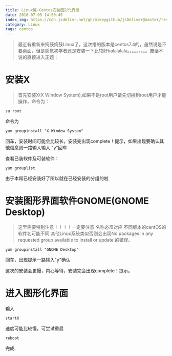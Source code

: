 ```yaml
---
title: Linux篇-Centos安装图形化界面
date: 2018-07-05 14:50:45
index_img: https://cdn.jsdelivr.net/gh/mikeygithub/jsDeliver@master/resource/img/centos.jpeg
category: Linux
tags: centos
---
```


>最近有重新来捣鼓捣鼓Linux了，这次撸的版本是centos7.4的，虽然说是不要桌面，但是感觉初学者还是安装一下比较好balalalala。。。。。。。。。废话不说的直接进入正题：

# 安装X

>首先安装X(X Window System),如果不是root用户请先切换到root用户才能操作，命令为：

`su root` 

命令为

`yum groupinstall "X Window System"`
 
回车，安装时间可能会比较长，安装完出现complete！提示，如果出现要确认其他信息则一路输入输入 "y"回车

查看已装软件及可装软件：

`yum grouplist`
 
由于本屌已经安装好了所以就在已经安装的分组的啦

# 安装图形界面软件GNOME(GNOME Desktop)       

>这里需要特别注意！！！！一定要注意 名称必须对应 不同版本的centOS的软件名可能不同 其他Linux系统类似否则会出现No packages in any requested group available to install or update 的错误。

`yum groupinstall "GNOME Desktop"`

 回车，出现提示一路输入"y"确认

这次的安装会更慢，内心等待，安装完会出现complete！提示。

# 进入图形化界面

输入

`startX`
 
速度可能比较慢，可尝试重启

`reboot`

完成.
  


 